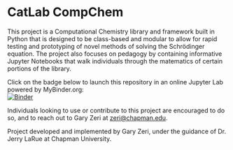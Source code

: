 # CatLab CompChem
This project is a Computational Chemistry library and framework built in Python that is designed to be class-based and modular to allow for rapid testing and prototyping of novel methods of solving the Schrödinger equation. The project also focuses on pedagogy by containing informative Jupyter Notebooks that walk individuals through the matematics of certain portions of the library. 

Click on the badge below to launch this repository in an online Jupyter Lab powered by MyBinder.org: <br>
[![Binder](https://mybinder.org/badge_logo.svg)](https://mybinder.org/v2/gh/GaryZ700/CatLab_CompChem/master/)

Individuals looking to use or contribute to this project are encouraged to do so, and to reach out to Gary Zeri at zeri@chapman.edu. 

Project developed and implemented by Gary Zeri, under the guidance of Dr. Jerry LaRue at Chapman University. 
